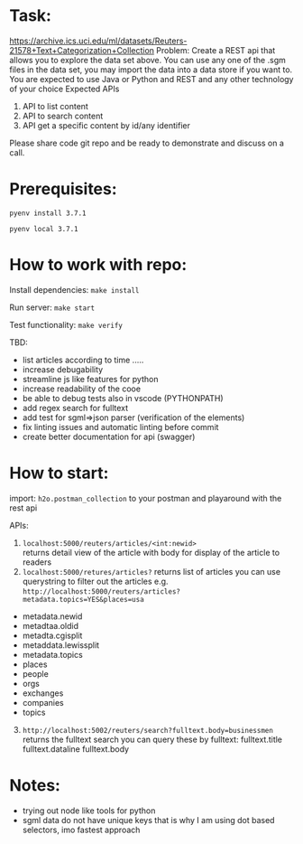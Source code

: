 Task:
=====

https://archive.ics.uci.edu/ml/datasets/Reuters-21578+Text+Categorization+Collection
Problem: Create a REST api that allows you to explore the data set above. You can use any one of the .sgm files in the data set, you may import the data into a data store if you want to. You are expected to use Java or Python and REST and any other technology of your choice
Expected APIs
1. API to list content 
2. API to search content
3. API get a specific content by id/any identifier
 
Please share code git repo and be ready to demonstrate and discuss on a call.



Prerequisites:
===============
`pyenv install 3.7.1`

`pyenv local 3.7.1`

How to work with repo:
======================

Install dependencies:
`make install`

Run server:
`make start`

Test functionality:
`make verify`

TBD:
* list articles according to time <DATETIME1>.....<DATETIME2>
* increase debugability
* streamline js like features for python
* increase readability of the cooe
* be able to debug tests also in vscode (PYTHONPATH)
* add regex search for fulltext
* add test for sgml=>json parser (verification of the elements)
* fix linting issues and automatic linting before commit
* create better documentation for api (swagger)


How to start:
=============

import:
`h2o.postman_collection` to your postman and playaround with the rest api

APIs:
1) `localhost:5000/reuters/articles/<int:newid>`  
returns detail view of the article with body for display of the article to readers
2) `localhost:5000/retures/articles?`
returns list of articles
you can use querystring to filter out the articles
e.g.
`http://localhost:5000/reuters/articles?metadata.topics=YES&places=usa`
 * metadata.newid
 * metadtaa.oldid
 * metadta.cgisplit
 * metaddata.lewissplit
 * metadata.topics
 * places
 * people
 * orgs
 * exchanges
 * companies
 * topics
 
3) `http://localhost:5002/reuters/search?fulltext.body=businessmen`
returns the fulltext search 
you can query these by fulltext:
fulltext.title
fulltext.dataline
fulltext.body


Notes:
======
* trying out node like tools for python
* sgml data do not have unique keys that is why I am using dot based selectors, imo fastest approach
